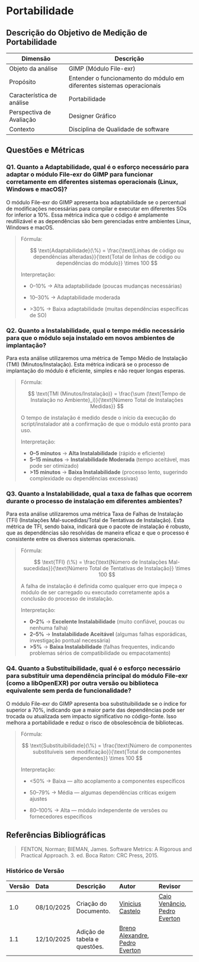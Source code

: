 # Portabilidade

## Descrição do Objetivo de Medição de Portabilidade

|        Dimensão           |                   Descrição                     |
|---------------------------|-------------------------------------------------|
| Objeto da análise         | GIMP (Módulo File-exr) |
| Propósito                 | Entender o funcionamento do módulo em diferentes sistemas operacionais |
| Característica de análise | Portabilidade | 
| Perspectiva de Avaliação  | Designer Gráfico |
| Contexto                  | Disciplina de Qualidade de software |

## Questões e Métricas

### Q1. Quanto a Adaptabilidade, qual é o esforço necessário para adaptar o módulo File-exr do GIMP para funcionar corretamente em diferentes sistemas operacionais (Linux, Windows e macOS)?

O módulo File-exr do GIMP apresenta boa adaptabilidade se o percentual de modificações necessárias para compilar e executar em diferentes SOs for inferior a 10%. Essa métrica indica que o código é amplamente reutilizável e as dependências são bem gerenciadas entre ambientes Linux, Windows e macOS.

> Fórmula:
>
> $$ \text{Adaptabilidade}(\%) = \frac{\text{Linhas de código ou dependências alteradas}}{\text{Total de linhas de código ou dependências do módulo}} \times 100 $$
>
> Interpretação:
>
> - 0–10% → Alta adaptabilidade (poucas mudanças necessárias)
>
> - 10–30% → Adaptabilidade moderada
>
> - \>30% → Baixa adaptabilidade (muitas dependências específicas de SO)

### Q2. Quanto a Instalabilidade, qual o tempo médio necessário para que o módulo seja instalado em novos ambientes de implantação?

Para esta análise utilizaremos uma métrica de Tempo Médio de Instalação (TMI) (Minutos/Instalação).
Esta métrica indicará se o processo de implantação do módulo é eficiente, simples e não requer longas esperas.
> Fórmula:
>
> $$ \text{TMI (Minutos/Instalação)} = \frac{\sum (\text{Tempo de Instalação no Ambiente}_i)}{\text{Número Total de Instalações Medidas}} $$
>
> O tempo de instalação é medido desde o início da execução do script/instalador até a confirmação de que o módulo está pronto para uso.
>
> Interpretação:
>
> - **0–5 minutos** → **Alta Instalabilidade** (rápido e eficiente)
> - **5–15 minutos** → **Instalabilidade Moderada** (tempo aceitável, mas pode ser otimizado)
> - **>15 minutos** → **Baixa Instalabilidade** (processo lento, sugerindo complexidade ou dependências excessivas)

### Q3. Quanto a Instalabilidade, qual a taxa de falhas que ocorrem durante o processo de instalação em diferentes ambientes?

Para esta análise utilizaremos uma métrica Taxa de Falhas de Instalação (TFI) (Instalações Mal-sucedidas/Total de Tentativas de Instalação).
Esta métrica de TFI, sendo baixa, indicará que o pacote de instalação é robusto, que as dependências são resolvidas de maneira eficaz e que o processo é consistente entre os diversos sistemas operacionais.

> Fórmula:
>
> $$ \text{TFI} (\%) = \frac{\text{Número de Instalações Mal-sucedidas}}{\text{Número Total de Tentativas de Instalação}} \times 100 $$
>
> A falha de instalação é definida como qualquer erro que impeça o módulo de ser carregado ou executado corretamente após a conclusão do processo de instalação.
>
> Interpretação:
>
> - **0–2%** → **Excelente Instalabilidade** (muito confiável, poucas ou nenhuma falha)
> - **2–5%** → **Instalabilidade Aceitável** (algumas falhas esporádicas, investigação pontual necessária)
> - **>5%** → **Baixa Instalabilidade** (falhas frequentes, indicando problemas sérios de compatibilidade ou empacotamento)

### Q4. Quanto a Substituibilidade, qual é o esforço necessário para substituir uma dependência principal do módulo File-exr (como a libOpenEXR) por outra versão ou biblioteca equivalente sem perda de funcionalidade?

O módulo File-exr do GIMP apresenta boa substituibilidade se o índice for superior a 70%, indicando que a maior parte das dependências pode ser trocada ou atualizada sem impacto significativo no código-fonte. Isso melhora a portabilidade e reduz o risco de obsolescência de bibliotecas.

> Fórmula:
>
> $$ \text{Substituibilidade}(\%) = \frac{\text{Número de componentes substituíveis sem modificação}}{\text{Total de componentes dependentes}} \times 100 $$
>
> Interpretação:
>
> - <50% → Baixa — alto acoplamento a componentes específicos
>
> - 50–79% → Média — algumas dependências críticas exigem ajustes
>
> - 80–100% → Alta — módulo independente de versões ou fornecedores específicos

## Referências Bibliográficas

> FENTON, Norman; BIEMAN, James. Software Metrics: A Rigorous and Practical Approach. 3. ed. Boca Raton: CRC Press, 2015.

### **Histórico de Versão**

| Versão | Data       | Descrição                                         | Autor          | Revisor          |
| :----- | :--------- | :------------------------------------------------ | :------------- | :--------------- |
| 1.0    | 08/10/2025 | Criação do Documento. | [Vinicius Castelo](https://github.com/Vini47)     | [Caio Venâncio](https://www.github.com/caio-venancio), [Pedro Everton](https://github.com/pedroeverton217) |
| 1.1    | 12/10/2025 | Adição de tabela e questões. | [Breno Alexandre](https://github.com/brenoalexandre0), [Pedro Everton](https://github.com/pedroeverton217) | |